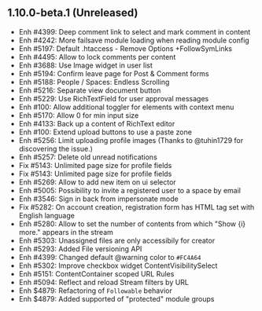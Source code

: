1.10.0-beta.1 (Unreleased)
--------------------------

- Enh #4399: Deep comment link to select and mark comment in content
- Enh #4242: More failsave module loading when reading module config
- Enh #5197: Default .htaccess - Remove Options +FollowSymLinks 
- Enh #4495: Allow to lock comments per content
- Enh #3688: Use Image widget in user list
- Enh #5194: Confirm leave page for Post & Comment forms
- Enh #5188: People / Spaces: Endless Scrolling
- Enh #5216: Separate view document button
- Enh #5229: Use RichTextField for user approval messages
- Enh #100: Allow additional toggler for elements with context menu
- Enh #5170: Allow 0 for min input size
- Enh #4133: Back up a content of RichText editor
- Enh #100: Extend upload buttons to use a paste zone
- Enh #5256: Limit uploading profile images (Thanks to @tuhin1729 for discovering the issue.) 
- Enh #5257: Delete old unread notifications
- Fix #5143: Unlimited page size for profile fields
- Fix #5143: Unlimited page size for profile fields
- Enh #5269: Allow to add new item on ui selector
- Enh #5005: Possibility to invite a registered user to a space by email
- Enh #3546: Sign in back from impersonate mode
- Fix #5282: On account creation, registration form has HTML tag set with English language
- Enh #5280: Allow to set the number of contents from which "Show {i} more." appears in the stream
- Enh #5303: Unassigned files are only accessibily for creator 
- Enh #5293: Added File versioning API
- Enh #4399: Changed default @warning color to `#FC4A64`
- Enh #5302: Improve checkbox widget ContentVisibilitySelect 
- Enh #5151: ContentContainer scoped URL Rules
- Enh #5094: Reflect and reload Stream filters by URL
- Enh $4879: Refactoring of `Followable` behavior
- Enh $4879: Added supported of "protected" module groups
 
